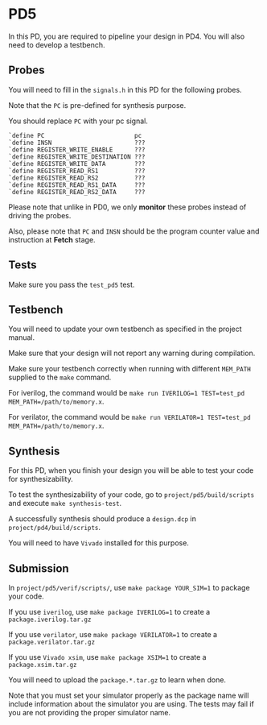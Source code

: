 # PD5

In this PD, you are required to pipeline your design in PD4.
You will also need to develop a testbench.

## Probes

You will need to fill in the `signals.h` in this PD for the following probes.

Note that the `PC` is pre-defined for synthesis purpose.

You should replace `PC` with your pc signal.

```
`define PC                         pc
`define INSN                       ???
`define REGISTER_WRITE_ENABLE      ???
`define REGISTER_WRITE_DESTINATION ???
`define REGISTER_WRITE_DATA        ???
`define REGISTER_READ_RS1          ???
`define REGISTER_READ_RS2          ???
`define REGISTER_READ_RS1_DATA     ???
`define REGISTER_READ_RS2_DATA     ???
```

Please note that unlike in PD0, we only **monitor** these probes instead of driving the probes.

Also, please note that `PC` and `INSN` should be the program counter value and instruction at **Fetch** stage.


## Tests

Make sure you pass the `test_pd5` test.

## Testbench

You will need to update your own testbench as specified in the project manual.

Make sure that your design will not report any warning during compilation.

Make sure your testbench correctly when running with different `MEM_PATH` supplied to the `make` command.

For iverilog, the command would be `make run IVERILOG=1 TEST=test_pd MEM_PATH=/path/to/memory.x`.

For verilator, the command would be `make run VERILATOR=1 TEST=test_pd MEM_PATH=/path/to/memory.x`.

## Synthesis

For this PD, when you finish your design you will be able to test your code for synthesizability.

To test the synthesizability of your code, go to `project/pd5/build/scripts` and execute `make synthesis-test`.

A successfully synthesis should produce a `design.dcp` in `project/pd4/build/scripts`.

You will need to have `Vivado` installed for this purpose.

## Submission

In `project/pd5/verif/scripts/`, use `make package YOUR_SIM=1` to package your code.

If you use `iverilog`, use `make package IVERILOG=1` to create a `package.iverilog.tar.gz`

If you use `verilator`, use `make package VERILATOR=1` to create a `package.verilator.tar.gz`

If you use `Vivado xsim`, use `make package XSIM=1` to create a `package.xsim.tar.gz`

You will need to upload the `package.*.tar.gz` to learn when done.

Note that you must set your simulator properly as the package name will include
information about the simulator you are using.
The tests may fail if you are not providing the proper simulator name.

